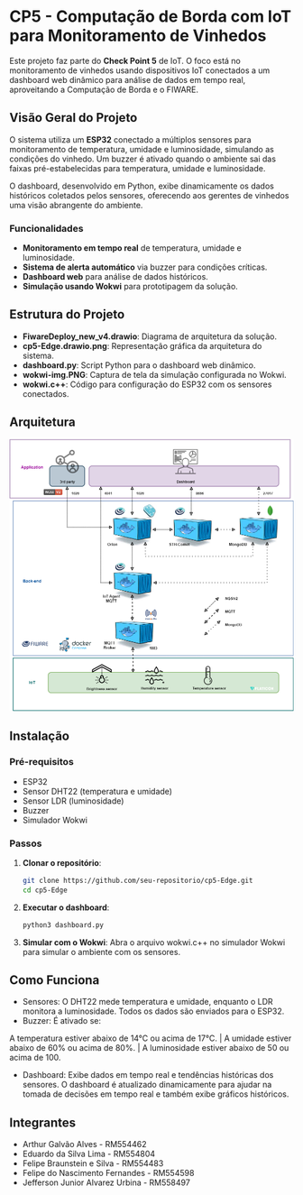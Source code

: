 # CP5 - Computação de Borda com IoT para Monitoramento de Vinhedos

Este projeto faz parte do **Check Point 5** de IoT. O foco está no monitoramento de vinhedos usando dispositivos IoT conectados a um dashboard web dinâmico para análise de dados em tempo real, aproveitando a Computação de Borda e o FIWARE.

## Visão Geral do Projeto

O sistema utiliza um **ESP32** conectado a múltiplos sensores para monitoramento de temperatura, umidade e luminosidade, simulando as condições do vinhedo. Um buzzer é ativado quando o ambiente sai das faixas pré-estabelecidas para temperatura, umidade e luminosidade.

O dashboard, desenvolvido em Python, exibe dinamicamente os dados históricos coletados pelos sensores, oferecendo aos gerentes de vinhedos uma visão abrangente do ambiente.

### Funcionalidades
- **Monitoramento em tempo real** de temperatura, umidade e luminosidade.
- **Sistema de alerta automático** via buzzer para condições críticas.
- **Dashboard web** para análise de dados históricos.
- **Simulação usando Wokwi** para prototipagem da solução.

## Estrutura do Projeto

- **FiwareDeploy_new_v4.drawio**: Diagrama de arquitetura da solução.
- **cp5-Edge.drawio.png**: Representação gráfica da arquitetura do sistema.
- **dashboard.py**: Script Python para o dashboard web dinâmico.
- **wokwi-img.PNG**: Captura de tela da simulação configurada no Wokwi.
- **wokwi.c++**: Código para configuração do ESP32 com os sensores conectados.

 ## Arquitetura
![alt text](cp5-Edge.drawio.png)

## Instalação

### Pré-requisitos
- ESP32
- Sensor DHT22 (temperatura e umidade)
- Sensor LDR (luminosidade)
- Buzzer
- Simulador Wokwi

### Passos

1. **Clonar o repositório**:
   ```bash
   git clone https://github.com/seu-repositorio/cp5-Edge.git
   cd cp5-Edge

2. **Executar o dashboard**:
   ```bash
   python3 dashboard.py
   
3. **Simular com o Wokwi**:
   Abra o arquivo wokwi.c++ no simulador Wokwi para simular o ambiente com os sensores.

## Como Funciona

- Sensores: O DHT22 mede temperatura e umidade, enquanto o LDR monitora a luminosidade. Todos os dados são enviados para o ESP32.
- Buzzer: É ativado se:

A temperatura estiver abaixo de 14°C ou acima de 17°C. | A umidade estiver abaixo de 60% ou acima de 80%. | A luminosidade estiver abaixo de 50 ou acima de 100.

- Dashboard: Exibe dados em tempo real e tendências históricas dos sensores. O dashboard é atualizado dinamicamente para ajudar na tomada de decisões em tempo real e também exibe gráficos históricos.

## Integrantes
- Arthur Galvão Alves - RM554462
- Eduardo da Silva Lima - RM554804
- Felipe Braunstein e Silva - RM554483
- Felipe do Nascimento Fernandes - RM554598
- Jefferson Junior Alvarez Urbina - RM558497

